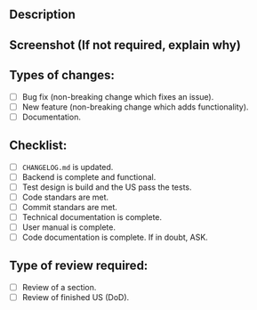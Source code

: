 <!--- Provide a general summary of your changes in the Title above -->

## Description
<!--- Please explain how this functionality can be accessed -->

## Screenshot (If not required, explain why)
<!--- Please provide a screenshot of how this functionality performs-->

## Types of changes:
<!--- What types of changes does your code introduce? Put an `x` in all the boxes that apply: -->
- [ ] Bug fix (non-breaking change which fixes an issue).
- [ ] New feature (non-breaking change which adds functionality).
- [ ] Documentation.
   
## Checklist:
<!--- Go over all the following points, and put an `x` in all the boxes that apply. -->
- [ ] `CHANGELOG.md` is updated.
- [ ] Backend is complete and functional.
- [ ] Test design is build and the US pass the tests.
- [ ] Code standars are met.
- [ ] Commit standars are met.
- [ ] Technical documentation is complete.
- [ ] User manual is complete.
- [ ] Code documentation is complete.
If in doubt, ASK.

## Type of review required:
- [ ] Review of a section.
- [ ] Review of finished US (DoD).
